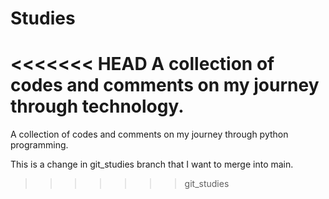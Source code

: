 # Studies

<<<<<<< HEAD
A collection of codes and comments on my journey through technology.
=======
A collection of codes and comments on my journey through python programming.

This is a change in git_studies branch that I want to merge into main.
>>>>>>> git_studies
